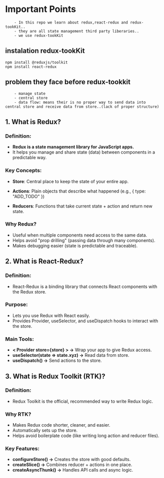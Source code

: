 # Important Points

```
    - In this repo we learn about redux,react-redux and redux-tookKit..
    - they are all state management third party liberaries..
    - we use redux-tookKit
```

## instalation redux-tookKit

```
npm install @reduxjs/toolkit
npm install react-redux
```

## problem they face before redux-tookkit

```
    - manage state
    - central store
    - data flow: means their is no proper way to send data into central store and receive data from store..(lack of proper structure)
```

## 1. What is Redux?

### Definition:

- **Redux is a state management library for JavaScript apps.**
- It helps you manage and share state (data) between components in a predictable way.

### Key Concepts:

- **Store**: Central place to keep the state of your entire app.

- **Actions**: Plain objects that describe what happened (e.g., { type: "ADD_TODO" })

- **Reducers**: Functions that take current state + action and return new state.

### Why Redux?

- Useful when multiple components need access to the same data.
- Helps avoid "prop drilling" (passing data through many components).
- Makes debugging easier (state is predictable and traceable).

## 2. What is React-Redux?

### Definition:

- React-Redux is a binding library that connects React components with the Redux store.

### Purpose:

- Lets you use Redux with React easily.
- Provides Provider, useSelector, and useDispatch hooks to interact with the store.

### Main Tools:

- **< Provider store={store} > →** Wrap your app to give Redux access.
- **useSelector(state => state.xyz) →** Read data from store.
- **useDispatch() →** Send actions to the store.

## 3. What is Redux Toolkit (RTK)?

### Definition:

- Redux Toolkit is the official, recommended way to write Redux logic.

### Why RTK?

- Makes Redux code shorter, cleaner, and easier.
- Automatically sets up the store.
- Helps avoid boilerplate code (like writing long action and reducer files).

### Key Features:

- **configureStore() →** Creates the store with good defaults.
- **createSlice() →** Combines reducer + actions in one place.
- **createAsyncThunk() →** Handles API calls and async logic.
